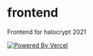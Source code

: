 # frontend
Frontend for halocrypt 2021

[![Powered By Vercel](https://www.datocms-assets.com/31049/1618983297-powered-by-vercel.svg)](https://vercel.com?utm_source=halocrypt&utm_campaign=oss)

